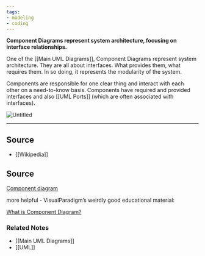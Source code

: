 ```yaml
---
tags:
- modeling
- coding
---
```

**Component Diagrams represent system architecture, focusing on interface relationships.**

One of the [[Main UML Diagrams]], Component Diagrams represent system architecture. They are all about interfaces. What provides them, what requires them. In so doing, it represents the modularity of the system.

Components are responsible for one clear thing and interact with each other on a need-to-know basis.  Components have required and provided interfaces and also [[UML Ports]]  (which are often associated with interfaces).

![Untitled](Untitled%205.png)

---

## Source
- [[Wikipedia]]


## Source

[Component diagram](https://en.wikipedia.org/wiki/Component_diagram)

more helpful - VisualParadigm’s weirdly good educational material:

[What is Component Diagram?](https://www.visual-paradigm.com/guide/uml-unified-modeling-language/what-is-component-diagram/)

### Related Notes
- [[Main UML Diagrams]] 
- [[UML]]
